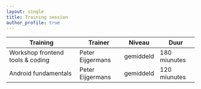```yaml
---
layout: single
title: Training session
author_profile: true
---
```


| Training | Trainer | Niveau | Duur |
|-------|--------|---------|---------|
| Workshop frontend tools & coding | Peter Eijgermans | gemiddeld | 180 miunutes
| Android fundamentals | Peter Eijgermans | gemiddeld | 120 miunutes
